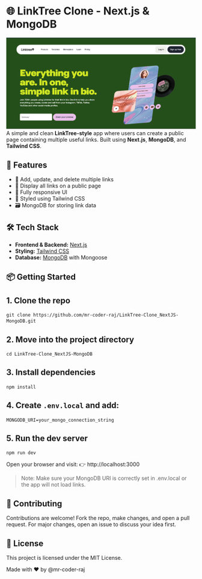 # 🌐 LinkTree Clone - Next.js & MongoDB

![App Screenshot](./linktree.jpg)
A simple and clean **LinkTree-style** app where users can create a public page containing multiple useful links. Built using **Next.js**, **MongoDB**, and **Tailwind CSS**.

## 🚀 Features

- 🔗 Add, update, and delete multiple links  
- 📄 Display all links on a public page  
- 📱 Fully responsive UI  
- 🌈 Styled using Tailwind CSS  
- 🗃️ MongoDB for storing link data  

## 🛠 Tech Stack

- **Frontend & Backend:** [Next.js](https://nextjs.org/)  
- **Styling:** [Tailwind CSS](https://tailwindcss.com/)  
- **Database:** [MongoDB](https://www.mongodb.com/) with Mongoose  


## 📦 Getting Started

## 1. Clone the repo
```
git clone https://github.com/mr-coder-raj/LinkTree-Clone_NextJS-MongoDB.git
```

## 2. Move into the project directory
```
cd LinkTree-Clone_NextJS-MongoDB
```

## 3. Install dependencies
```
npm install
```

## 4. Create `.env.local` and add:
```
MONGODB_URI=your_mongo_connection_string
```

## 5. Run the dev server
```
npm run dev
```


Open your browser and visit:
👉 http://localhost:3000

>Note:
>Make sure your MongoDB URI is correctly set in .env.local or the app will not load links.

## 🤝 Contributing
Contributions are welcome!
Fork the repo, make changes, and open a pull request. For major changes, open an issue to discuss your idea first.

## 📄 License
This project is licensed under the MIT License.

Made with ❤️ by @mr-coder-raj
